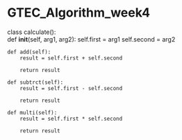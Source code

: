 # GTEC_Algorithm_week4

class calculate():    
    def __init__(self, arg1, arg2):
        self.first = arg1
        self.second = arg2
    
    def add(self):
        result = self.first + self.second
        
        return result
    
    def subtrct(self):
        result = self.first - self.second
        
        return result
    
    def multi(self):
        result = self.first * self.second
        
        return result
